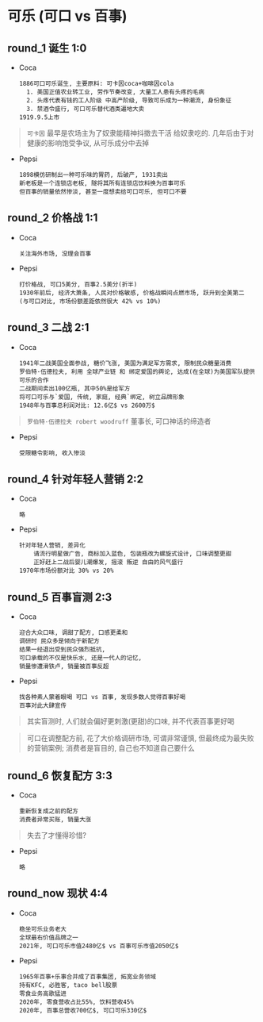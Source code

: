# 可乐 (可口 vs 百事)

## round_1 诞生  1:0

- Coca

      1886可口可乐诞生, 主要原料: 可卡因coca+咖啡因cola
        1. 美国正值农业转工业, 劳作节奏改变, 大量工人患有头疼的毛病
        2. 头疼代表有钱的工人阶级 中高产阶级, 导致可乐成为一种潮流, 身份象征
        3. 禁酒令盛行, 可口可乐替代酒类遍地大卖
      1919.9.5上市

> `可卡因` 最早是农场主为了奴隶能精神抖擞去干活 给奴隶吃的. 几年后由于对健康的影响饱受争议, 从可乐成分中去掉

- Pepsi

      1898模仿研制出一种可乐味的胃药, 后破产, 1931卖出
      新老板是一个连锁店老板, 隧将其所有连锁店饮料换为百事可乐
      但百事的销量依然惨淡, 甚至一度想卖给可口可乐, 但可口不要

## round_2 价格战  1:1

- Coca

      关注海外市场, 没理会百事

- Pepsi

      打价格战, 可口5美分, 百事2.5美分(折半)
      1930年前后, 经济大萧条, 人民对价格敏感, 价格战瞬间点燃市场, 跃升到全美第二 (与可口对比, 市场份额差距依然很大 42% vs 10%)

## round_3 二战  2:1

- Coca

      1941年二战美国全面参战, 糖价飞涨, 美国为满足军方需求, 限制民众糖量消费
      罗伯特·伍德拉夫, 利用 全球产业链 和 绑定爱国的舆论, 达成(在全球)为美国军队提供可乐的合作
      二战期间卖出100亿瓶, 其中50%是给军方
      将可口可乐与`爱国, 传统, 家庭, 经典`绑定, 树立品牌形象
      1948年与百事总利润对比: 12.6亿$ vs 2600万$

> `罗伯特·伍德拉夫 robert woodruff` 董事长, 可口神话的缔造者

- Pepsi

      受限糖令影响, 收入惨淡

## round_4 针对年轻人营销  2:2

- Coca

      略

- Pepsi

      针对年轻人营销, 差异化
          请流行明星做广告, 商标加入蓝色, 包装瓶改为螺旋式设计, 口味调整更甜
          正好赶上二战后婴儿潮爆发, 摇滚 叛逆 自由的风气盛行
      1970年市场份额对比 30% vs 20%

## round_5 百事盲测  2:3

- Coca

      迎合大众口味, 调甜了配方, 口感更柔和
      调研时 民众多是倾向于新配方
      结果一经退出受到民众强烈抵抗,
      可口承载的不仅是快乐水, 还是一代人的记忆,
      销量惨遭滑铁卢, 销量被百事反超

- Pepsi

      找各种素人蒙着眼喝 可口 vs 百事, 发现多数人觉得百事好喝
      百事对此大肆宣传

> 其实盲测时, 人们就会偏好更刺激(更甜)的口味, 并不代表百事更好喝

> 可口在调整配方前, 花了大价格调研市场, 可谓非常谨慎, 但最终成为最失败的营销案例; 消费者是盲目的, 自己也不知道自己要什么

## round_6 恢复配方 3:3

- Coca

      重新恢复成之前的配方
      消费者异常买账, 销量大涨

> 失去了才懂得珍惜?

- Pepsi

      略

## round_now 现状 4:4

- Coca

      稳坐可乐业务老大
      全球最右价值品牌之一
      2021年, 可口可乐市值2480亿$ vs 百事可乐市值2050亿$

- Pepsi

      1965年百事+乐事合并成了百事集团, 拓宽业务领域
      持有KFC, 必胜客, taco bell股票
      零食业务高歌猛进
      2020年, 零食营收占比55%, 饮料营收45%
      2020年, 百事总营收700亿$, 可口可乐330亿$